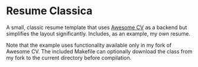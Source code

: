 # Resume Classica
A small, classic resume template that uses
[Awesome CV][awesome-cv] as a backend but simplifies the layout significantly. Includes, as an example, my own resume.

Note that the example uses functionality available only in my fork of Awesome
CV. The included Makefile can optionally download the class from my fork to the
current directory before compilation.

[awesome-cv]: https://github.com/posquit0/Awesome-CV
